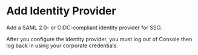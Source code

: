 # Add Identity Provider

Add a SAML 2.0- or OIDC-compliant identity provider for SSO.

After you configure the identity provider, you must log out of Console then log back in using your corporate credentials.